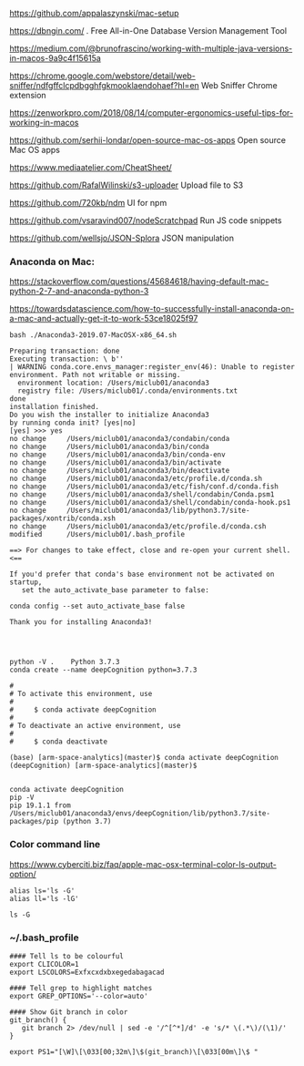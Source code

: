 <https://github.com/appalaszynski/mac-setup>

<https://dbngin.com/> . Free All-in-One Database Version Management Tool

<https://medium.com/@brunofrascino/working-with-multiple-java-versions-in-macos-9a9c4f15615a> 

<https://chrome.google.com/webstore/detail/web-sniffer/ndfgffclcpdbgghfgkmooklaendohaef?hl=en> Web Sniffer Chrome extension

<https://zenworkpro.com/2018/08/14/computer-ergonomics-useful-tips-for-working-in-macos>

<https://github.com/serhii-londar/open-source-mac-os-apps>    Open source Mac OS apps

<https://www.mediaatelier.com/CheatSheet/>

<https://github.com/RafalWilinski/s3-uploader>   Upload file to S3

https://github.com/720kb/ndm  UI for npm

https://github.com/vsaravind007/nodeScratchpad   Run JS code snippets

<https://github.com/wellsjo/JSON-Splora>  JSON manipulation

### Anaconda on Mac:

<https://stackoverflow.com/questions/45684618/having-default-mac-python-2-7-and-anaconda-python-3>

<https://towardsdatascience.com/how-to-successfully-install-anaconda-on-a-mac-and-actually-get-it-to-work-53ce18025f97>

```
bash ./Anaconda3-2019.07-MacOSX-x86_64.sh

Preparing transaction: done
Executing transaction: \ b''
| WARNING conda.core.envs_manager:register_env(46): Unable to register environment. Path not writable or missing.
  environment location: /Users/miclub01/anaconda3
  registry file: /Users/miclub01/.conda/environments.txt
done
installation finished.
Do you wish the installer to initialize Anaconda3
by running conda init? [yes|no]
[yes] >>> yes
no change     /Users/miclub01/anaconda3/condabin/conda
no change     /Users/miclub01/anaconda3/bin/conda
no change     /Users/miclub01/anaconda3/bin/conda-env
no change     /Users/miclub01/anaconda3/bin/activate
no change     /Users/miclub01/anaconda3/bin/deactivate
no change     /Users/miclub01/anaconda3/etc/profile.d/conda.sh
no change     /Users/miclub01/anaconda3/etc/fish/conf.d/conda.fish
no change     /Users/miclub01/anaconda3/shell/condabin/Conda.psm1
no change     /Users/miclub01/anaconda3/shell/condabin/conda-hook.ps1
no change     /Users/miclub01/anaconda3/lib/python3.7/site-packages/xontrib/conda.xsh
no change     /Users/miclub01/anaconda3/etc/profile.d/conda.csh
modified      /Users/miclub01/.bash_profile

==> For changes to take effect, close and re-open your current shell. <==

If you'd prefer that conda's base environment not be activated on startup,
   set the auto_activate_base parameter to false:

conda config --set auto_activate_base false

Thank you for installing Anaconda3!




python -V .    Python 3.7.3
conda create --name deepCognition python=3.7.3

#
# To activate this environment, use
#
#     $ conda activate deepCognition
#
# To deactivate an active environment, use
#
#     $ conda deactivate

(base) [arm-space-analytics](master)$ conda activate deepCognition
(deepCognition) [arm-space-analytics](master)$


conda activate deepCognition
pip -V
pip 19.1.1 from /Users/miclub01/anaconda3/envs/deepCognition/lib/python3.7/site-packages/pip (python 3.7)

```


### Color command line
<https://www.cyberciti.biz/faq/apple-mac-osx-terminal-color-ls-output-option/>
```
alias ls='ls -G'
alias ll='ls -lG'

ls -G
```
### ~/.bash_profile

    #### Tell ls to be colourful
    export CLICOLOR=1
    export LSCOLORS=Exfxcxdxbxegedabagacad
 
    #### Tell grep to highlight matches
    export GREP_OPTIONS='--color=auto'
    
    #### Show Git branch in color
    git_branch() {
       git branch 2> /dev/null | sed -e '/^[^*]/d' -e 's/* \(.*\)/(\1)/'
    }
    
    export PS1="[\W]\[\033[00;32m\]\$(git_branch)\[\033[00m\]\$ "
